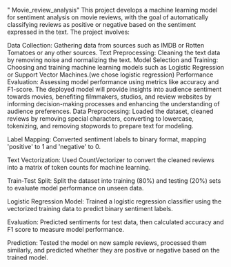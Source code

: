 " Movie_review_analysis" 
This project  develops a machine learning model for sentiment analysis on movie reviews, with the goal of automatically classifying reviews as positive or negative based on the sentiment expressed in the text. The project involves:

Data Collection: Gathering data from sources such as IMDB or Rotten Tomatoes or any other sources.
Text Preprocessing: Cleaning the text data by removing noise and normalizing the text.
Model Selection and Training: Choosing and training machine learning models such as Logistic Regression or Support Vector Machines.(we chose logistic regression)
Performance Evaluation: Assessing model performance using metrics like accuracy and F1-score.
The deployed model will provide insights into audience sentiment towards movies, benefiting filmmakers, studios, and review websites by informing decision-making processes and enhancing the understanding of audience preferences.
Data Preprocessing: Loaded the dataset, cleaned reviews by removing special characters, converting to lowercase, tokenizing, and removing stopwords to prepare text for modeling.

Label Mapping: Converted sentiment labels to binary format, mapping 'positive' to 1 and 'negative' to 0.

Text Vectorization: Used CountVectorizer to convert the cleaned reviews into a matrix of token counts for machine learning.

Train-Test Split: Split the dataset into training (80%) and testing (20%) sets to evaluate model performance on unseen data.

Logistic Regression Model: Trained a logistic regression classifier using the vectorized training data to predict binary sentiment labels.

Evaluation: Predicted sentiments for test data, then calculated accuracy and F1 score to measure model performance.

Prediction: Tested the model on new sample reviews, processed them similarly, and predicted whether they are positive or negative based on the trained model.
